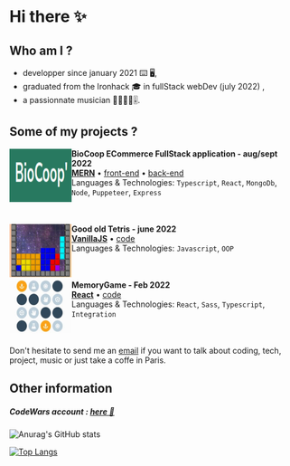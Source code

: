 # Hi there ✨

## Who am I ?

- developper since january 2021 ⌨️ 🖥️,
- graduated from the Ironhack 🎓 in fullStack webDev (july 2022) ,
- a passionnate musician 🎺🎹🎷🎸🎚️.

## Some of my projects ?

[<img align="left" height="94px" width="110px" alt="biocoop-image" src="https://github.com/RomainC75/RomainC75/raw/main/bioCoop.png"/>](https://biocoop-ecommerce.netlify.app/)

**BioCoop ECommerce FullStack application - aug/sept 2022** \
[**MERN**](https://biocoop-ecommerce.netlify.app/) • [front-end](https://github.com/RomainC75/ecommerce-front) • [back-end](https://github.com/RomainC75/ecommerce-back) \
Languages & Technologies: `Typescript`, `React`, `MongoDb`, `Node`, `Puppeteer`, `Express` \
<br/>
<br/>


[<img align="left" height="94px" width="110px" alt="tetris-image" src="https://github.com/RomainC75/RomainC75/raw/main/tetris.png"/>](https://romainc75.github.io/IronHack-retroTetris-JS/)

**Good old Tetris - june 2022** \
[**VanillaJS**](https://romainc75.github.io/IronHack-retroTetris-JS/) • [code](https://github.com/RomainC75/IronHack-retroTetris-JS) \
Languages & Technologies: `Javascript`, `OOP` \
<br/>
<br/>

[<img align="left" height="94px" width="110px" alt="memoryGame-image" src="https://github.com/RomainC75/RomainC75/raw/main/memoryGame.png"/>](https://romainchenard-memorygame.netlify.app/)

**MemoryGame - Feb 2022** \
[**React**](https://romainchenard-memorygame.netlify.app/) • [code](https://github.com/RomainC75/memoryGame-TS) \
Languages & Technologies: `React`, `Sass`, `Typescript`, `Integration` \
<br/>
<br/>

Don't hesitate to send me an [email](mailto:rom.chenard@gmail.com) if you want to talk about coding, tech, project, music or just take a coffe in Paris.

## Other information 

##### CodeWars account : [here 👷](https://www.codewars.com/users/Romain75)

![Anurag's GitHub stats](https://github-readme-stats.vercel.app/api?username=romainc75&show_icons=true&theme=radical)

[![Top Langs](https://github-readme-stats.vercel.app/api/top-langs/?username=romainc75)](https://github.com/anuraghazra/github-readme-stats)